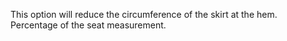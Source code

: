 This option will reduce the circumference of the skirt at the hem. Percentage of the seat measurement.